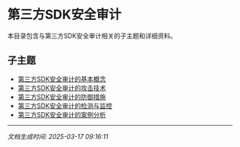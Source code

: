 # 第三方SDK安全审计

本目录包含与第三方SDK安全审计相关的子主题和详细资料。

## 子主题

- [第三方SDK安全审计的基本概念](sdk-audit/basic-concepts.md)
- [第三方SDK安全审计的攻击技术](sdk-audit/attack-techniques.md)
- [第三方SDK安全审计的防御措施](sdk-audit/defense-measures.md)
- [第三方SDK安全审计的检测与监控](sdk-audit/detection-monitoring.md)
- [第三方SDK安全审计的案例分析](sdk-audit/case-studies.md)

---

*文档生成时间: 2025-03-17 09:16:11*
